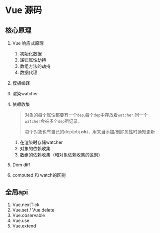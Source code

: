 # Vue 源码

## 核心原理

1. Vue 响应式原理

   1. 初始化数据
   2. 递归属性劫持
   3. 数组方法的劫持
   4. 数据代理

2. 模板编译

3. 渲染watcher

4. 依赖收集

   > 对象的每个属性都要有一个`dep`,每个`dep`中存放着`watcher`,同一个`watcher`会被多个`dep`所记录。
   >
   > 每个对象也有自己的dep(obj.__ob__)，用来当添加/删除属性时通知更新

   1. 在渲染时存储watcher
   2. 对象的依赖收集
   3. 数组的依赖收集（和对象依赖收集的区别）

5. Dom diff

6. computed 和 watch的区别

## 全局api

1. Vue.nextTick
2. Vue.set / Vue.delete
3. Vue.observable
4. Vue.use
5. Vue.extend
